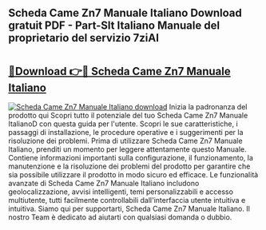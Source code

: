 ## Scheda Came Zn7 Manuale Italiano Download gratuit PDF - Part-Slt Italiano Manuale del proprietario del servizio 7ziAI

# <h2><a href="http://df93r6p.blite.top/?on=Scheda+Came+Zn7+Manuale+Italiano">🔗Download 👉🔴 Scheda Came Zn7 Manuale Italiano</a></h2>

[![Scheda Came Zn7 Manuale Italiano download](https://i.imgur.com/lujVjoI.png)](http://df93r6p.blite.top/?on=Scheda+Came+Zn7+Manuale+Italiano)
Inizia la padronanza del prodotto qui Scopri tutto il potenziale del tuo Scheda Came Zn7 Manuale ItalianoD con questa guida per l'utente. Scopri le sue caratteristiche, i passaggi di installazione, le procedure operative e i suggerimenti per la risoluzione dei problemi. Prima di utilizzare Scheda Came Zn7 Manuale Italiano, prenditi un momento per leggere attentamente questo Manuale. Contiene informazioni importanti sulla configurazione, il funzionamento, la manutenzione e la risoluzione dei problemi del prodotto per garantire che sia possibile utilizzare il prodotto in modo sicuro ed efficace. Le funzionalità avanzate di Scheda Came Zn7 Manuale Italiano includono geolocalizzazione, avvisi intelligenti, temi personalizzabili e accesso multiutente, tutti facilmente controllabili dall'interfaccia utente intuitiva e intuitiva. Siamo qui per supportarti, Scheda Came Zn7 Manuale Italiano. Il nostro Team è dedicato ad aiutarti con qualsiasi domanda o dubbio.
